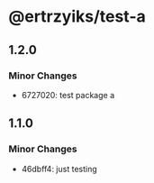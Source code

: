 # @ertrzyiks/test-a

## 1.2.0

### Minor Changes

- 6727020: test package a

## 1.1.0

### Minor Changes

- 46dbff4: just testing
